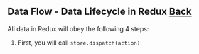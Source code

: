 ## Data Flow - Data Lifecycle in Redux [Back](./../react_redux.md)

All data in Redux will obey the following 4 steps:

1. First, you will call `store.dispatch(action)`
